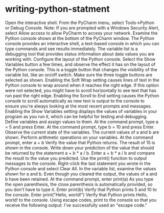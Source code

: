 # writing-python-statment
Open the interactive shell.
    From the PyCharm menu, select Tools→Python or Debug Console.
    Note: If you are prompted with a Windows Security Alert, select Allow access to allow PyCharm to access your network.
    Examine the Python console shown at the bottom of the PyCharm window.
    The Python console provides an interactive shell, a text-based console in which you can type commands and see results immediately.
    The variable list is a debugging tool that provides status information about data values you are working with.
Configure the layout of the Python console.
    Select the Show Variables button a few times, and observe the effect it has on the layout of the Python console.
    This is a toggle button that changes the visibility of the variable list, like an on/off switch.
    Make sure the three toggle buttons are selected as shown.
    Enabling the Soft Wrap setting causes lines of text in the Python console to wrap around when it reaches the right edge. If this option were not selected, you might have to scroll horizontally to see text that has run past the right edge.
    Enabling the Scroll to End setting causes the Python console to scroll automatically as new text is output to the console to ensure you're always looking at the most recent prompts and messages.
    Enabling the Show Variables setting displays the values of variables in your program as you run it, which can be helpful for testing and debugging.
Define variables and assign values to them.
    At the command prompt, type a = 5 and press Enter.
    At the command prompt, type b = 10 and press Enter.
    Observe the current state of the variables.
    The current values of a and b are shown.
Perform arithmetic operations on your variables.
    At the command prompt, enter a + b
    Verify the value that Python returns.
    The result of 15 is shown in the console.
    Write down your prediction of the value that should be returned by the statement a + b * a / b.
    Enter a + b * a / b and compare the result to the value you predicted.
Use the print() function to output messages to the console.
    Right-click the last statement you wrote in the Python console and select Clear All.
    In the variable list, examine the values shown for a and b. Even though you cleared the output, the values of a and b have been retained.
    At the command prompt, enter print(a)
    As you type the open parenthesis, the close parenthesis is automatically provided, so you don't have to type it.
    Enter print(b)
    Verify that Python prints 5 and 10 to the console.
    Enter print("Hello, world!")
    Verify that Python prints Hello, world! to the console.
    Using escape codes, print to the console so that you receive the following output:
    I've successfully used an "escape code."
